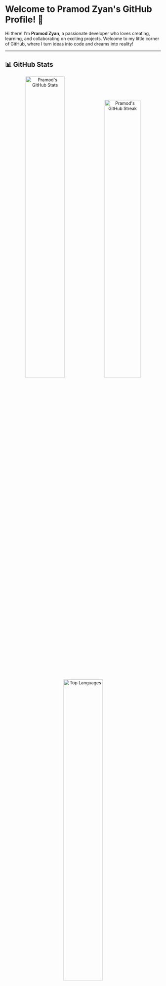 # Welcome to Pramod Zyan's GitHub Profile! 🌟

Hi there! I'm **Pramod Zyan**, a passionate developer who loves creating, learning, and collaborating on exciting projects. Welcome to my little corner of GitHub, where I turn ideas into code and dreams into reality!

---

## 📊 GitHub Stats
<div align="center">
  <img src="https://github-readme-stats.vercel.app/api?username=pramodzyan&show_icons=true&theme=radical" alt="Pramod's GitHub Stats" width="50%"/>
  <img src="https://streak-stats.demolab.com?user=pramodzyan&theme=radical" alt="Pramod's GitHub Streak" width="48%"/>
</div>

<div align="center">
  <img src="https://github-readme-stats.vercel.app/api/top-langs/?username=pramodzyan&layout=compact&theme=radical" alt="Top Languages" width="50%"/>
</div>

---

## 👨‍💻 About Me
- 🔭 I’m currently working on **[Your Current Projects or Interests]**
- 🌱 I’m currently learning **[Technologies or Skills You Are Learning]**
- 👯 I’m looking to collaborate on **[Topics or Projects You Want to Work On]**
- 💬 Ask me about **[Topics You’re Knowledgeable About]**
- 📫 How to reach me: **[Your Email or Social Handle]**
- ⚡ Fun fact: **[Fun Fact About You!]**

---

## 🔥 My Skills
- **Languages**:  
  ![HTML](https://img.shields.io/badge/HTML-E34F26?style=for-the-badge&logo=html5&logoColor=white)
  ![CSS](https://img.shields.io/badge/CSS-1572B6?style=for-the-badge&logo=css3&logoColor=white)
  ![JavaScript](https://img.shields.io/badge/JavaScript-F7DF1E?style=for-the-badge&logo=javascript&logoColor=black)
  ![Python](https://img.shields.io/badge/Python-3776AB?style=for-the-badge&logo=python&logoColor=white)
  ![C](https://img.shields.io/badge/C-00599C?style=for-the-badge&logo=c&logoColor=white)
  ![Java](https://img.shields.io/badge/Java-ED8B00?style=for-the-badge&logo=java&logoColor=white)

- **Tools & Frameworks**:  
  ![Django](https://img.shields.io/badge/Django-092E20?style=for-the-badge&logo=django&logoColor=white)
  ![Linux](https://img.shields.io/badge/Linux-FCC624?style=for-the-badge&logo=linux&logoColor=black)
  ![React](https://img.shields.io/badge/React-20232A?style=for-the-badge&logo=react&logoColor=61DAFB)
  ![Git](https://img.shields.io/badge/Git-F05032?style=for-the-badge&logo=git&logoColor=white)

---

### 🐍 Watch My Contributions Grow!
<picture>
  <source media="(prefers-color-scheme: dark)" srcset="https://raw.githubusercontent.com/tobiasmeyhoefer/tobiasmeyhoefer/output/github-snake-dark.svg" />
  <source media="(prefers-color-scheme: light)" srcset="https://raw.githubusercontent.com/tobiasmeyhoefer/tobiasmeyhoefer/output/github-snake.svg" />
  <img alt="github-snake" src="https://raw.githubusercontent.com/tobiasmeyhoefer/tobiasmeyhoefer/output/github-snake.svg" />
</picture>
---

## 🌐 Connect with Me:
<div align="center">
  <a href="https://www.linkedin.com/in/pramod-sai-yallapu-2662921a6">
    <img src="https://img.shields.io/badge/LinkedIn-0077B5?style=for-the-badge&logo=linkedin&logoColor=white" alt="LinkedIn">
  </a>
  <a href="https://pramodsai-portfolio.netlify.app/">
    <img src="https://img.shields.io/badge/Portfolio-121212?style=for-the-badge&logo=firefox&logoColor=white" alt="Portfolio">
  </a>
  <a href="mailto:your-email@example.com">
    <img src="https://img.shields.io/badge/Email-D14836?style=for-the-badge&logo=gmail&logoColor=white" alt="Email">
  </a>
</div>

---

## 📈 Weekly Development Breakdown
<!-- You can use GitHub Actions or Wakatime for real-time stats -->
![Wakatime Stats](https://github-readme-stats.vercel.app/api/wakatime?username=YourWakatimeUsername&theme=radical)

---

## 🏆 Achievements
- 🏅 Contributed to **X+ Open Source Projects**
- 🌟 Earned **[Your GitHub Stars Count]** stars on repositories
- 📚 Published **[Any Articles, Blogs, or Research]**

---

✨ _Thanks for visiting my profile! Feel free to explore my repositories and connect with me._ ✨

